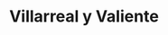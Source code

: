 ---
title: "Villarreal y Valiente"
url: /los-yebenes/villarreal-y-valiente/
shop: reparación de automóviles
---